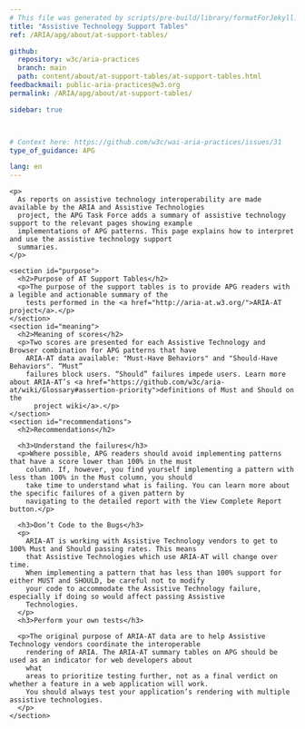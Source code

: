 ```yaml
---
# This file was generated by scripts/pre-build/library/formatForJekyll.js
title: "Assistive Technology Support Tables"
ref: /ARIA/apg/about/at-support-tables/

github:
  repository: w3c/aria-practices
  branch: main
  path: content/about/at-support-tables/at-support-tables.html
feedbackmail: public-aria-practices@w3.org
permalink: /ARIA/apg/about/at-support-tables/

sidebar: true



# Context here: https://github.com/w3c/wai-aria-practices/issues/31
type_of_guidance: APG

lang: en
---
```

<meta charset="UTF-8" />
<meta content="width=device-width, initial-scale=1.0" name="viewport" />
<title>AT Support Tables</title>

<script src="../../../../content-assets/wai-aria-practices/shared/js/highlight.pack.js"></script>
<script src="../../../../content-assets/wai-aria-practices/shared/js/app.js"></script>


<link 
  rel="stylesheet"
  href="{{ '/content-assets/wai-aria-practices/styles.css' | relative_url }}"
>
<!-- Code highlighting styles -->
<link 
  rel="stylesheet"
  href="{{ '/content-assets/wai-aria-practices/shared/css/github.css' | relative_url }}"
>

<script>
const addBodyClass = undefined;
const enableSidebar = true;
if (addBodyClass) document.body.classList.add(addBodyClass);
if (enableSidebar) document.body.classList.add('has-sidebar');
</script>
    

<script>
    const parentPage = window.location.pathname.match(
      /\/(patterns|practices|about)\//
    )?.[1];
    if (parentPage) {
      const parentHref = 'a[href*="' + parentPage + '"]';
      document.querySelector(parentHref).classList.add('active');
    }
  </script>
<div>

  <div>
    
    <p>
      As reports on assistive technology interoperability are made available by the ARIA and Assistive Technologies
      project, the APG Task Force adds a summary of assistive technology support to the relevant pages showing example
      implementations of APG patterns. This page explains how to interpret and use the assistive technology support
      summaries.
    </p>

    <section id="purpose">
      <h2>Purpose of AT Support Tables</h2>
      <p>The purpose of the support tables is to provide APG readers with a legible and actionable summary of the
        tests performed in the <a href="http://aria-at.w3.org/">ARIA-AT project</a>.</p>
    </section>
    <section id="meaning">
      <h2>Meaning of scores</h2>
      <p>Two scores are presented for each Assistive Technology and Browser combination for APG patterns that have
        ARIA-AT data available: "Must-Have Behaviors" and "Should-Have Behaviors". “Must”
        failures block users. “Should” failures impede users. Learn more about ARIA-AT’s <a href="https://github.com/w3c/aria-at/wiki/Glossary#assertion-priority">definitions of Must and Should on the
          project wiki</a>.</p>
    </section>
    <section id="recommendations">
      <h2>Recommendations</h2>

      <h3>Understand the failures</h3>
      <p>Where possible, APG readers should avoid implementing patterns that have a score lower than 100% in the must
        column. If, however, you find yourself implementing a pattern with less than 100% in the Must column, you should
        take time to understand what is failing. You can learn more about the specific failures of a given pattern by
        navigating to the detailed report with the View Complete Report button.</p>

      <h3>Don’t Code to the Bugs</h3>
      <p>
        ARIA-AT is working with Assistive Technology vendors to get to 100% Must and Should passing rates. This means
        that Assistive Technologies which use ARIA-AT will change over time.
        When implementing a pattern that has less than 100% support for either MUST and SHOULD, be careful not to modify
        your code to accommodate the Assistive Technology failure, especially if doing so would affect passing Assistive
        Technologies.
      </p>
      <h3>Perform your own tests</h3>

      <p>The original purpose of ARIA-AT data are to help Assistive Technology vendors coordinate the interoperable
        rendering of ARIA. The ARIA-AT summary tables on APG should be used as an indicator for web developers about
        what
        areas to prioritize testing further, not as a final verdict on whether a feature in a web application will work.
        You should always test your application’s rendering with multiple assistive technologies.
      </p>
    </section>


  </div>

</div>
<script
  src="{{ '/content-assets/wai-aria-practices/shared/js/skipto.js' | relative_url }}"
  data-skipto="colorTheme:aria; displayOption:popup; containerElement:div"
></script>

